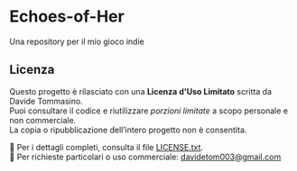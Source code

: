 # Echoes-of-Her
Una repository per il mio gioco indie

## Licenza

Questo progetto è rilasciato con una **Licenza d'Uso Limitato** scritta da Davide Tommasino.  
Puoi consultare il codice e riutilizzare *porzioni limitate* a scopo personale e non commerciale.  
La copia o ripubblicazione dell’intero progetto non è consentita.

📄 Per i dettagli completi, consulta il file [LICENSE.txt](./LICENSE.txt).  
📧 Per richieste particolari o uso commerciale: davidetom003@gmail.com
